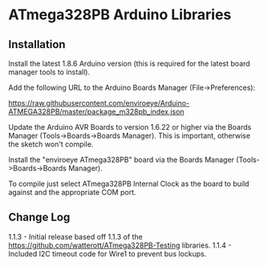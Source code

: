 # ATmega328PB Arduino Libraries

## Installation

Install the latest 1.8.6 Arduino version (this is required for the latest board manager tools to install).

Add the following URL to the Arduino Boards Manager (File->Preferences):

https://raw.githubusercontent.com/enviroeye/Arduino-ATMEGA328PB/master/package_m328pb_index.json

Update the Arduino AVR Boards to version 1.6.22 or higher via the Boards Manager (Tools->Boards->Boards Manager). This is important, otherwise the sketch won't compile.

Install the "enviroeye ATmega328PB" board via the Boards Manager (Tools->Boards->Boards Manager).

To compile just select ATmega328PB Internal Clock as the board to build against and the appropriate COM port.

## Change Log

1.1.3 - Initial release based off 1.1.3 of the https://github.com/watterott/ATmega328PB-Testing libraries.
1.1.4 - Included I2C timeout code for Wire1 to prevent bus lockups.
